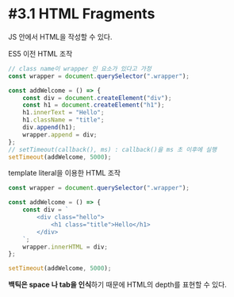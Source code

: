 # #3.1 HTML Fragments

JS 안에서 HTML을 작성할 수 있다.

ES5 이전 HTML 조작
```js
// class name이 wrapper 인 요소가 있다고 가정
const wrapper = document.querySelector(".wrapper");

const addWelcome = () => {
    const div = document.createElement("div");
    const h1 = document.createElement("h1");
    h1.innerText = "Hello";
    h1.className = "title";
    div.append(h1);
    wrapper.append = div;
};
// setTimeout(callback(), ms) : callback()을 ms 초 이후에 실행
setTimeout(addWelcome, 5000);
```

template literal을 이용한 HTML 조작
```js
const wrapper = document.querySelector(".wrapper");

const addWelcome = () => {
    const div = `
        <div class="hello">
            <h1 class="title">Hello</h1>
        </div>
    `;
    wrapper.innerHTML = div;
};

setTimeout(addWelcome, 5000);
```

**백틱은 space 나 tab을 인식**하기 때문에 HTML의 depth를 표현할 수 있다.